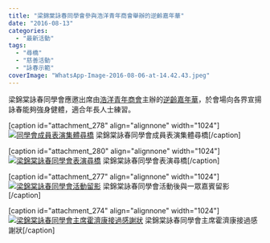 ```yaml
---
title: "梁錦棠詠春同學會參與浩洋青年商會舉辦的逆齡嘉年華"
date: "2016-08-13"
categories: 
  - "最新活動"
tags: 
  - "尋橋"
  - "慈善活動"
  - "詠春示範"
coverImage: "WhatsApp-Image-2016-08-06-at-14.42.43.jpeg"
---
```


梁錦棠詠春同學會應邀出席由[浩洋青年商會](http://www.oceanjc.org.hk/)主辦的[逆齡嘉年華](http://www.jcilionrock.org.hk/event/ojc-%E9%80%86%E9%BD%A1%E4%BA%A4%E6%98%93%E6%89%80-%E9%80%86%E9%BD%A1%E5%98%89%E5%B9%B4%E8%8F%AF/)，於會場向各界宣揚詠春能夠強身健體，適合年長人士練習。

\[caption id="attachment\_278" align="alignnone" width="1024"\][![同學會成員表演集體尋橋](images/WhatsApp-Image-2016-08-06-at-14.42.43-1024x575.jpeg)](http://13.229.250.225/wp-content/uploads/2016/08/WhatsApp-Image-2016-08-06-at-14.42.43.jpeg) 梁錦棠詠春同學會成員表演集體尋橋\[/caption\]

<!--more-->

\[caption id="attachment\_280" align="alignnone" width="1024"\][![梁錦棠詠春同學會表演尋橋](images/WhatsApp-Image-2016-08-06-at-14.42.47-1024x768.jpeg)](http://13.229.250.225/wp-content/uploads/2016/08/WhatsApp-Image-2016-08-06-at-14.42.47.jpeg) 梁錦棠詠春同學會表演尋橋\[/caption\]

\[caption id="attachment\_277" align="alignnone" width="1024"\][![梁錦棠詠春同學會活動留影](images/WhatsApp-Image-2016-08-06-at-14.42.41-1024x576.jpeg)](http://13.229.250.225/wp-content/uploads/2016/08/WhatsApp-Image-2016-08-06-at-14.42.41.jpeg) 梁錦棠詠春同學會活動後與一眾嘉賓留影\[/caption\]

\[caption id="attachment\_274" align="alignnone" width="1024"\][![梁錦棠詠春同學會主席霍濟康接過感謝狀](images/WhatsApp-Image-2016-08-06-at-15.05.33-1024x768.jpeg)](http://13.229.250.225/wp-content/uploads/2016/08/WhatsApp-Image-2016-08-06-at-15.05.33.jpeg) 梁錦棠詠春同學會主席霍濟康接過感謝狀\[/caption\]

